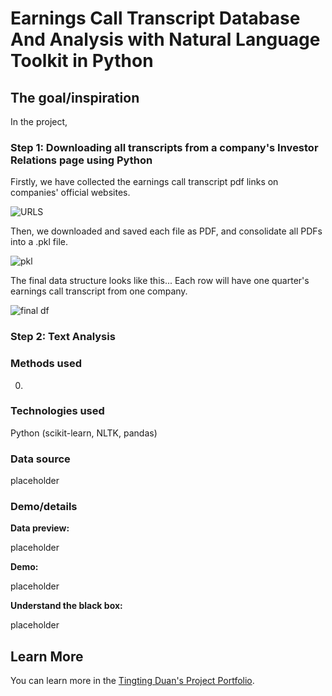 # Earnings Call Transcript Database And Analysis with Natural Language Toolkit in Python

## The goal/inspiration

In the project, 

### Step 1: Downloading all transcripts from a company's Investor Relations page using Python

Firstly, we have collected the earnings call transcript pdf links on companies' official websites. 

![URLS](https://user-images.githubusercontent.com/44503223/123524315-fdff5000-d68e-11eb-858e-2234ed961f80.png)

Then, we downloaded and saved each file as PDF, and consolidate all PDFs into a .pkl file. 

![pkl](https://user-images.githubusercontent.com/44503223/123524101-ab716400-d68d-11eb-8cca-010352b3a66c.png)

The final data structure looks like this... Each row will have one quarter's earnings call transcript from one company.  

![final df](https://user-images.githubusercontent.com/44503223/123524144-f1c6c300-d68d-11eb-9c8c-e6bda286ed6d.png)

### Step 2: Text Analysis


### Methods used

0) 

### Technologies used

Python (scikit-learn, NLTK, pandas)

### Data source

placeholder

### Demo/details

**Data preview:**

placeholder

**Demo:**

placeholder

**Understand the black box:**

placeholder



## Learn More

You can learn more in the [Tingting Duan's Project Portfolio](https://tingting0618.github.io).

